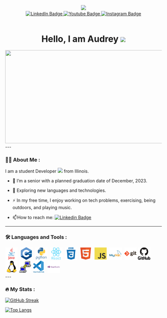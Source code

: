<div id="header" align="center">
  <img src="https://media.giphy.com/media/l3vR85PnGsBwu1PFK/giphy.gif" width="100"/>
</div>
<div id="badges" align="center">
  <a href="https://www.linkedin.com/in/audreyvolle/">
    <img src="https://img.shields.io/badge/LinkedIn-blue?style=for-the-badge&logo=linkedin&logoColor=white" alt="LinkedIn Badge"/>
  </a>
  <a href="https://www.youtube.com/channel/UCE0eRmqMoEnPnuF44Cjmv4Q">
    <img src="https://img.shields.io/badge/YouTube-red?style=for-the-badge&logo=youtube&logoColor=white" alt="Youtube Badge"/>
  </a>
  <a href="https://www.instagram.com/audreyvolle/">
    <img src="https://img.shields.io/badge/Instagram-E4405F?style=for-the-badge&logo=instagram&logoColor=white" alt="Instagram Badge"/>
  </a>
</div id="badges" >
<div id = "views" align="center">
<img src="https://komarev.com/ghpvc/?username=audreyvolle&style=flat-square&color=blue" alt=""/>
</div>
<h1 id = "hello" align = "center">
  Hello, I am Audrey
  <img src="https://media.giphy.com/media/hvRJCLFzcasrR4ia7z/giphy.gif" width="30px"/>
</h1>

<div align="center">
  <img src="https://media.giphy.com/media/VFHa3Kg39gFLVbinN1/giphy.gif" width="600" height="300"/>
</div>
---

### :woman_technologist: About Me :
I am a student Developer <img src="https://media.giphy.com/media/WUlplcMpOCEmTGBtBW/giphy.gif" width="30"> from Illinois.
- :telescope: I’m a senior with a planned graduation date of December, 2023.

- :seedling: Exploring new languages and technologies.

- :zap: In my free time, I enjoy working on tech problems, exercising, being outdoors, and playing music.

- :mailbox:How to reach me: [![Linkedin Badge](https://img.shields.io/badge/-Audrey-blue?style=flat&logo=Linkedin&logoColor=white)](https://www.linkedin.com/in/audreyvolle/)

---

### :hammer_and_wrench: Languages and Tools :
<div>
  <img src="https://github.com/devicons/devicon/blob/master/icons/java/java-original-wordmark.svg" title="Java" alt="Java" width="40" height="40"/>&nbsp;
  <img src="https://github.com/devicons/devicon/blob/master/icons/cplusplus/cplusplus-original.svg" title="cplusplus" alt="cplusplus" width="40" height="40"/>&nbsp;
  <img src="https://github.com/devicons/devicon/blob/master/icons/python/python-original-wordmark.svg" title="Python" alt="Python" width="40" height="40"/>&nbsp;
  <img src="https://github.com/devicons/devicon/blob/master/icons/react/react-original-wordmark.svg" title="React" alt="React" width="40" height="40"/>&nbsp;
  <img src="https://github.com/devicons/devicon/blob/master/icons/css3/css3-plain-wordmark.svg"  title="CSS3" alt="CSS" width="40" height="40"/>&nbsp;
  <img src="https://github.com/devicons/devicon/blob/master/icons/html5/html5-original.svg" title="HTML5" alt="HTML" width="40" height="40"/>&nbsp;
  <img src="https://github.com/devicons/devicon/blob/master/icons/javascript/javascript-original.svg" title="JavaScript" alt="JavaScript" width="40" height="40"/>&nbsp;
  <img src="https://github.com/devicons/devicon/blob/master/icons/mysql/mysql-original-wordmark.svg" title="MySQL"  alt="MySQL" width="40" height="40"/>&nbsp;
  <img src="https://github.com/devicons/devicon/blob/master/icons/git/git-original-wordmark.svg" title="Git" **alt="Git" width="40" height="40"/>
  <img src="https://github.com/devicons/devicon/blob/master/icons/github/github-original-wordmark.svg" title="GitHub" **alt="GitHub" width="40" height="40"/>
  <img src="https://github.com/devicons/devicon/blob/master/icons/linux/linux-original.svg" title="Linux" **alt="Linux" width="40" height="40"/>
  <img src="https://github.com/devicons/devicon/blob/master/icons/putty/putty-original.svg" title="Putty" **alt="Putty" width="40" height="40"/>
  <img src="https://github.com/devicons/devicon/blob/master/icons/vscode/vscode-original-wordmark.svg"  title="vscode" alt="vscode" width="40" height="40"/>&nbsp;
  <img src="https://github.com/devicons/devicon/blob/master/icons/visualstudio/visualstudio-plain-wordmark.svg"  title="visualstudio" alt="visualstudio" width="40" height="40"/>&nbsp;
</div>
---

### :fire: My Stats :
[![GitHub Streak](http://github-readme-streak-stats.herokuapp.com?user=audreyvolle&theme=tokyonight_duo)](https://git.io/streak-stats)


[![Top Langs](https://github-readme-stats.vercel.app/api/top-langs/?username=audreyvolle&layout=compact&theme=vision-friendly-dark)](https://github.com/anuraghazra/github-readme-stats)
<!--### Hi there 👋-->

<!--
**audreyvolle/audreyvolle** is a ✨ _special_ ✨ repository because its `README.md` (this file) appears on your GitHub profile.
http://github-readme-streak-stats.herokuapp.com/demo/
Here are some ideas to get you started:

- 🔭 I’m currently working on ...
- 🌱 I’m currently learning ...
- 👯 I’m looking to collaborate on ...
- 🤔 I’m looking for help with ...
- 💬 Ask me about ...
- 📫 How to reach me: ...
- 😄 Pronouns: ...
- ⚡ Fun fact: ...
-->
